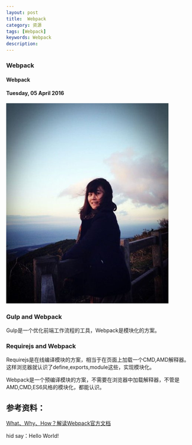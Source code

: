 ```yaml
---
layout: post
title:  Webpack
category: 资源
tags: [Webpack]
keywords: Webpack
description:
---
```


###  Webpack

#### Webpack

#### Tuesday, 05 April 2016

![landscape](/../../assets/img/resource/2016/ChenBi_3.jpg)

### Gulp and Webpack

Gulp是一个优化前端工作流程的工具，Webpack是模块化的方案。

### Requirejs and Webpack
Requirejs是在线编译模块的方案，相当于在页面上加载一个CMD,AMD解释器。这样浏览器就认识了define,exports,module这些，实现模块化。

Webpack是一个预编译模块的方案，不需要在浏览器中加载解释器，不管是AMD,CMD,ES6风格的模块化，都能认识。

## 参考资料：

[What、Why、How？解读Webpack官方文档](https://segmentfault.com/a/1190000003506497)




hid say：Hello World!

